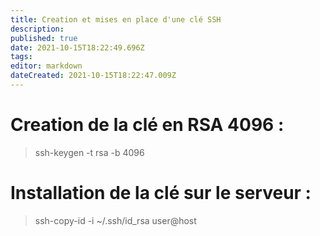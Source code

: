 ```yaml
---
title: Creation et mises en place d'une clé SSH
description: 
published: true
date: 2021-10-15T18:22:49.696Z
tags: 
editor: markdown
dateCreated: 2021-10-15T18:22:47.009Z
---
```


# Creation de la clé en RSA 4096 :
> ssh-keygen -t rsa -b 4096
> 
# Installation de la clé sur le serveur :
> ssh-copy-id -i ~/.ssh/id_rsa user@host
> 